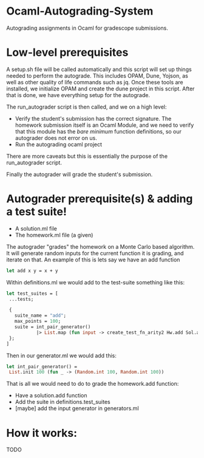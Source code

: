# Ocaml-Autograding-System
 Autograding assignments in Ocaml for gradescope submissions.

# Low-level prerequisites
A setup.sh file will be called automatically and this script will set up things needed to perform the autograde. This includes OPAM, Dune, Yojson, as well as other quality of life commands such as jq. Once these tools are installed, we initialize OPAM and create the dune project in this script. After that is done, we have everything setup for the autograde.

The run_autograder script is then called, and we on a high level:
+ Verify the student's submission has the correct signature. The homework submission itself is an Ocaml Module, and we need to verify that this module has the *bare minimum* function definitions, so our autograder does not error on us.
+ Run the autograding ocaml project

There are more caveats but this is essentially the purpose of the run_autograder script.

Finally the autograder will grade the student's submission.

# Autograder prerequisite(s) & adding a test suite!
+ A solution.ml file
+ The homework.ml file (a given)

The autograder "grades" the homework on a Monte Carlo based algorithm. It will generate random inputs for the current function it is grading, and iterate on that. An example of this is lets say we have an add function
```ocaml
let add x y = x + y
```
Within definitions.ml we would add to the test-suite something like this:
```ocaml
let test_suites = [
 ...tests;

 {
   suite_name = "add";
   max_points = 100;
   suite = int_pair_generator()
           |> List.map (fun input -> create_test_fn_arity2 Hw.add Sol.add input);
 };
]
```
Then in our generator.ml we would add this:
```ocaml
let int_pair_generator() =
 List.init 100 (fun _ -> (Random.int 100, Random.int 100))
```

That is all we would need to do to grade the homework.add function:
* Have a solution.add function
* Add the suite in definitions.test_suites
* [maybe] add the input generator in generators.ml

# How it works:
TODO

